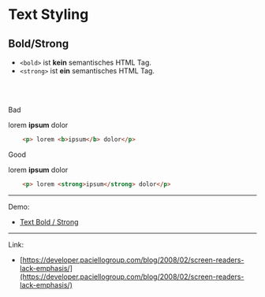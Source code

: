 # Text Styling
## Bold/Strong

- `<bold>` ist **kein** semantisches HTML Tag. 
- `<strong>` ist **ein** semantisches HTML Tag.

<br>
<br>

<div class="flex flex-wrap">
<div class="w-1/6">
	<p>
		Bad
	<p>
</div>
<div class="w-2/6">
	<p> lorem <b>ipsum</b> dolor</p>
</div>
<div class="w-3/6">

``` html
	<p> lorem <b>ipsum</b> dolor</p>
```
</div>
<div class="w-1/6">
	<p>
		Good
	<p>
</div>
<div class="w-2/6">
	<p> lorem <strong>ipsum</strong> dolor</p>
</div>
<div class="w-3/6">

``` html
	<p> lorem <strong>ipsum</strong> dolor</p>
```
</div>
</div>

---

Demo: 

- [Text Bold / Strong](/accessibility-crash-course/demo/text-bold-strong)

---

Link:

- [https://developer.paciellogroup.com/blog/2008/02/screen-readers-lack-emphasis/](https://developer.paciellogroup.com/blog/2008/02/screen-readers-lack-emphasis/)

